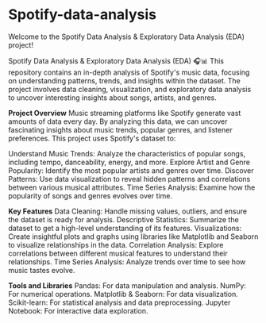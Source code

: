 # Spotify-data-analysis
Welcome to the Spotify Data Analysis &amp; Exploratory Data Analysis (EDA) project! 

Spotify Data Analysis & Exploratory Data Analysis (EDA) 🎧📊 
This repository contains an in-depth analysis of Spotify's music data, focusing on understanding patterns, trends, and insights within the dataset. The project involves data cleaning, visualization, and exploratory data analysis to uncover interesting insights about songs, artists, and genres.

**Project Overview**
Music streaming platforms like Spotify generate vast amounts of data every day. By analyzing this data, we can uncover fascinating insights about music trends, popular genres, and listener preferences. This project uses Spotify's dataset to:

Understand Music Trends: Analyze the characteristics of popular songs, including tempo, danceability, energy, and more.
Explore Artist and Genre Popularity: Identify the most popular artists and genres over time.
Discover Patterns: Use data visualization to reveal hidden patterns and correlations between various musical attributes.
Time Series Analysis: Examine how the popularity of songs and genres evolves over time.

**Key Features**
Data Cleaning: Handle missing values, outliers, and ensure the dataset is ready for analysis.
Descriptive Statistics: Summarize the dataset to get a high-level understanding of its features.
Visualizations: Create insightful plots and graphs using libraries like Matplotlib and Seaborn to visualize relationships in the data.
Correlation Analysis: Explore correlations between different musical features to understand their relationships.
Time Series Analysis: Analyze trends over time to see how music tastes evolve.

**Tools and Libraries**
Pandas: For data manipulation and analysis.
NumPy: For numerical operations.
Matplotlib & Seaborn: For data visualization.
Scikit-learn: For statistical analysis and data preprocessing.
Jupyter Notebook: For interactive data exploration.
